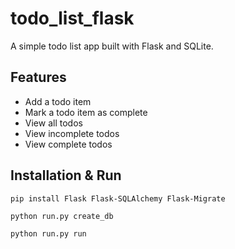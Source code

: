 # todo_list_flask

A simple todo list app built with Flask and SQLite.

## Features

- Add a todo item
- Mark a todo item as complete
- View all todos
- View incomplete todos
- View complete todos

## Installation & Run

```console
pip install Flask Flask-SQLAlchemy Flask-Migrate
```

```console
python run.py create_db
```

```console
python run.py run
```
